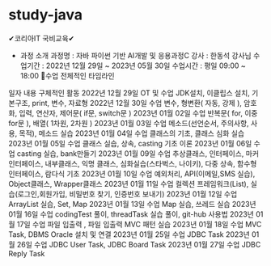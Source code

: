 # study-java
✔코리아IT 국비교육✔
- 과정 소개
과정명 : 자바 파이썬 기반 AI개발 및 응용과정C
강사 : 한동석 강사님
수업기간 : 2022년 12월 29일 ~ 2023년 05월 30일
수업시간 : 평일 09:00 ~ 18:00
🎈수업 전체적인 타임라인

일자	내용	구체적인 활동
2022년 12월 29일	OT 및 수업	JDK설치, 이클립스 설치, 기본구조, print, 변수, 자료형
2022년 12월 30일	수업	변수, 형변환( 자동, 강제 ), 암호화, 입력, 연산자, 제어문( if문, switch문 )
2023년 01월 02일	수업	반복문( for, 이중for문 ), 배열( 1차원, 2차원 )
2023년 01월 03일	수업	메소드(선언순서, 주의사항, 사용, 목적), 메소드 실습
2023년 01월 04일	수업	클래스의 기초, 클래스 심화 실습
2023년 01월 05일	수업	클래스 실습, 상속, casting 기초 이론
2023년 01월 06일	수업	casting 실습, bank만들기
2023년 01월 09일	수업	추상클래스, 인터페이스, 마커 인터페이스, 내부클래스, 익명 클래스,
심화실습(스타벅스, 나이키), 다중 상속, 함수형 인터페이스, 람다식 기초
2023년 01월 10일	수업	예외처리, API(이메일,SMS 실습), Object클래스, Wrapper클래스
2023년 01월 11일	수업	컬렉션 프레임워크(List),
실습(로그인,회원가입, 비밀번호 찾기, 인증번호 보내기)
2023년 01월 12일	수업	ArrayList 실습, Set, Map
2023년 01월 13일	수업	Map 실습, 쓰레드 실습
2023년 01월 16일	수업	codingTest 풀이, threadTask 실습 풀이,
git-hub 사용법
2023년 01월 17일	수업	파일 입출력 , 파일 입출력 MVC 패턴 실습
2023년 01월 18일	수업	MVC Task, DBMS Oracle 설치 및 연결
2023년 01월 25일	수업	JDBC Task
2023년 01월 26일	수업	JDBC User Task, JDBC Board Task
2023년 01월 27일	수업	JDBC Reply Task

